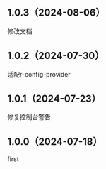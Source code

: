 ## 1.0.3（2024-08-06）
修改文档
## 1.0.2（2024-07-30）
适配r-config-provider
## 1.0.1（2024-07-23）
修复控制台警告
## 1.0.0（2024-07-18）
first
